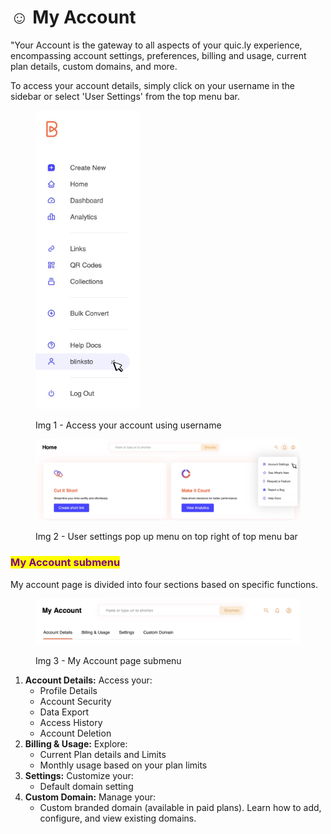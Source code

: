 # ☺️ My Account

"Your Account is the gateway to all aspects of your quic.ly experience, encompassing account settings, preferences, billing and usage, current plan details, custom domains, and more.

To access your account details, simply click on your username in the sidebar or select 'User Settings' from the top menu bar.

<div align="left"><figure><img src="../.gitbook/assets/account_click.jpg" alt="" width="168"><figcaption><p>Img 1 - Access your account using username</p></figcaption></figure></div>

<figure><img src="../.gitbook/assets/account settings popup (2).jpg" alt=""><figcaption><p>Img 2 - User settings pop up menu on top right of top menu bar</p></figcaption></figure>

###

### <mark style="color:purple;">My Account submenu</mark>

My account page is divided into four sections based on specific functions.&#x20;

<figure><img src="../.gitbook/assets/My Account - Submenu.jpg" alt=""><figcaption><p>Img 3 - My Account page submenu</p></figcaption></figure>

1. **Account Details:** Access your:
   * Profile Details
   * Account Security
   * Data Export
   * Access History
   * Account Deletion
2. **Billing & Usage:** Explore:
   * Current Plan details and Limits
   * Monthly usage based on your plan limits
3. **Settings:** Customize your:
   * Default domain setting
4. **Custom Domain:** Manage your:
   * Custom branded domain (available in paid plans). Learn how to add, configure, and view existing domains.

